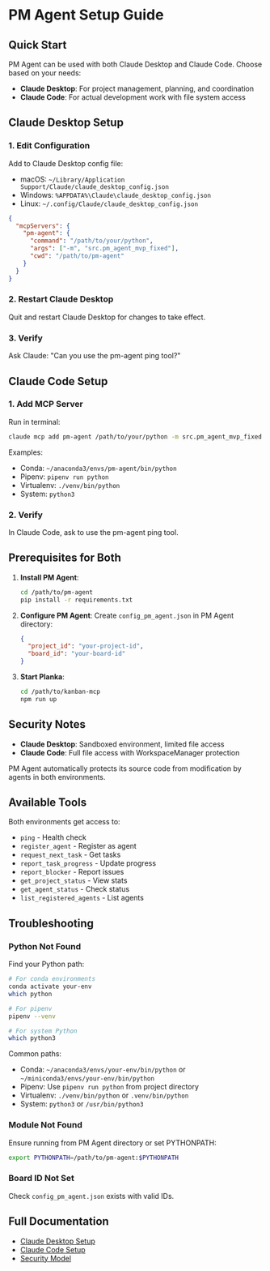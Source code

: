 # PM Agent Setup Guide

## Quick Start

PM Agent can be used with both Claude Desktop and Claude Code. Choose based on your needs:

- **Claude Desktop**: For project management, planning, and coordination
- **Claude Code**: For actual development work with file system access

## Claude Desktop Setup

### 1. Edit Configuration

Add to Claude Desktop config file:
- macOS: `~/Library/Application Support/Claude/claude_desktop_config.json`
- Windows: `%APPDATA%\Claude\claude_desktop_config.json`
- Linux: `~/.config/Claude/claude_desktop_config.json`

```json
{
  "mcpServers": {
    "pm-agent": {
      "command": "/path/to/your/python",
      "args": ["-m", "src.pm_agent_mvp_fixed"],
      "cwd": "/path/to/pm-agent"
    }
  }
}
```

### 2. Restart Claude Desktop

Quit and restart Claude Desktop for changes to take effect.

### 3. Verify

Ask Claude: "Can you use the pm-agent ping tool?"

## Claude Code Setup

### 1. Add MCP Server

Run in terminal:

```bash
claude mcp add pm-agent /path/to/your/python -m src.pm_agent_mvp_fixed
```

Examples:
- Conda: `~/anaconda3/envs/pm-agent/bin/python`
- Pipenv: `pipenv run python`
- Virtualenv: `./venv/bin/python`
- System: `python3`

### 2. Verify

In Claude Code, ask to use the pm-agent ping tool.

## Prerequisites for Both

1. **Install PM Agent**:
   ```bash
   cd /path/to/pm-agent
   pip install -r requirements.txt
   ```

2. **Configure PM Agent**:
   Create `config_pm_agent.json` in PM Agent directory:
   ```json
   {
     "project_id": "your-project-id",
     "board_id": "your-board-id"
   }
   ```

3. **Start Planka**:
   ```bash
   cd /path/to/kanban-mcp
   npm run up
   ```

## Security Notes

- **Claude Desktop**: Sandboxed environment, limited file access
- **Claude Code**: Full file access with WorkspaceManager protection

PM Agent automatically protects its source code from modification by agents in both environments.

## Available Tools

Both environments get access to:
- `ping` - Health check
- `register_agent` - Register as agent
- `request_next_task` - Get tasks
- `report_task_progress` - Update progress
- `report_blocker` - Report issues
- `get_project_status` - View stats
- `get_agent_status` - Check status
- `list_registered_agents` - List agents

## Troubleshooting

### Python Not Found
Find your Python path:
```bash
# For conda environments
conda activate your-env
which python

# For pipenv
pipenv --venv

# For system Python
which python3
```

Common paths:
- Conda: `~/anaconda3/envs/your-env/bin/python` or `~/miniconda3/envs/your-env/bin/python`
- Pipenv: Use `pipenv run python` from project directory
- Virtualenv: `./venv/bin/python` or `.venv/bin/python`
- System: `python3` or `/usr/bin/python3`

### Module Not Found
Ensure running from PM Agent directory or set PYTHONPATH:
```bash
export PYTHONPATH=/path/to/pm-agent:$PYTHONPATH
```

### Board ID Not Set
Check `config_pm_agent.json` exists with valid IDs.

## Full Documentation

- [Claude Desktop Setup](docs/CLAUDE_DESKTOP_SETUP.md)
- [Claude Code Setup](docs/CLAUDE_CODE_SETUP.md)
- [Security Model](docs/claude-code-setup.md)